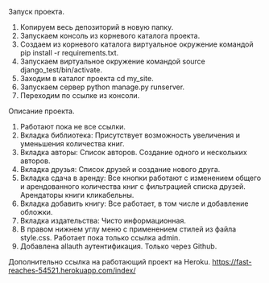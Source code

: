 Запуск проекта.

1. Копируем весь депозиторий в новую папку.
2. Запускаем консоль из корневого каталога проекта.
3. Создаем из корневого каталога виртуальное окружение командой pip install -r requirements.txt.
4. Запускаем виртуальное окружение командой source django_test/bin/activate.
5. Заходим в каталог проекта cd my_site.
6. Запускаем сервер python manage.py runserver.
7. Переходим по ссылке из консоли.

Описание проекта.

1. Работают пока не все ссылки.
2. Вкладка библиотека: Присутствует возможность увеличения и уменьшения количества книг.
3. Вкладка авторы: Список авторов. Создание одного и нескольких авторов.
4. Вкладка друзья: Список друзей и создание нового друга.
5. Вкладка сдача в аренду: Все кнопки работают с изменением общего и арендованного количества книг с фильтрацией списка друзей. Арендаторы книги кликабельны.
6. Вкладка добавить книгу: Все работает, в том числе и добавление обложки.
7. Вкладка издательства: Чисто информационная.
8. В правом нижнем углу меню с применением стилей из файла style.css. Работает пока только ссылка admin.
9. Добавлена allauth аутентификация. Только через Github.

Дополнительно ссылка на работающий проект на Heroku. https://fast-reaches-54521.herokuapp.com/index/
